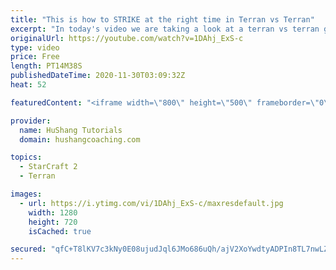 ```yaml
---
title: "This is how to STRIKE at the right time in Terran vs Terran"
excerpt: "In today's video we are taking a look at a terran vs terran game I played that showcases some patience and how I like to calculate when it's the correct time to attack!  Coaching -------------------------------------------------------------------------- Website: https://www.hushangcoaching.com  Interested"
originalUrl: https://youtube.com/watch?v=1DAhj_ExS-c
type: video
price: Free
length: PT14M38S
publishedDateTime: 2020-11-30T03:09:32Z
heat: 52

featuredContent: "<iframe width=\"800\" height=\"500\" frameborder=\"0\" src=\"https://www.youtube.com/embed/1DAhj_ExS-c\" allow=\"accelerometer; autoplay; encrypted-media; gyroscope; picture-in-picture\" allowfullscreen></iframe>"

provider:
  name: HuShang Tutorials
  domain: hushangcoaching.com

topics:
  - StarCraft 2
  - Terran

images:
  - url: https://i.ytimg.com/vi/1DAhj_ExS-c/maxresdefault.jpg
    width: 1280
    height: 720
    isCached: true

secured: "qfC+T8lKV7c3kNy0E08ujudJql6JMo686uQh/ajV2XoYwdtyADPIn8TL7nwLZQtn75SsvJ1FEeOYDaLCk1PSC0mTT7sAD4ohy3te3oStE6mDaUAoY4x1iTVviqekoVOOJLip3AY+TRb1uvoj5EAry3M8v21OU5VQ0Kpokpafjqb7NBzJZ1VPgLnOB6baMieyYfbxWhxAmrwH6kJF2hsa77ab2brVsM+NbngDt597VDB0LJHPlRNIV9x/Xv5SwnDGkTcSU62/g4MrI78R1s1i9WiWdxWcAk7KP4QQAPViz14H0TeNRsr3L2hcAkod9uo5yrQmx+50rGff5uJkQfS7srOkIr7U+d74u5rwlaLLHM01mN5QUET1G5SX/5Y0teQTb5ZZ+kphgq4K5QQuLvEi+hLQ63o7/jQQ4o4HICXJT/c=;XXkaKC6GBSZu8EyiLixHtQ=="
---
```


